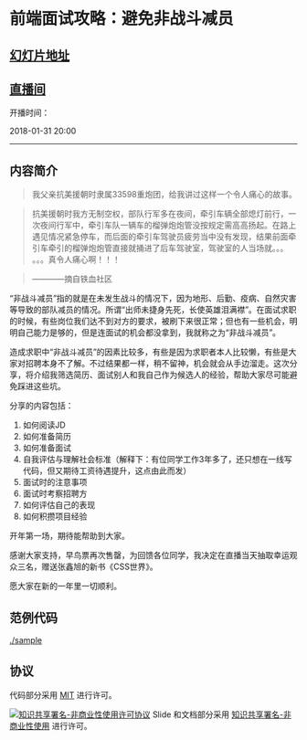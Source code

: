前端面试攻略：避免非战斗减员
=====================

## [幻灯片地址](https://meathill-lecture.github.io/avoid-attrition)

## [直播间](https://segmentfault.com/l/1500000012807670)

开播时间：

2018-01-31 20:00

--------

## 内容简介

> 我父亲抗美援朝时隶属33598重炮团，给我讲过这样一个令人痛心的故事。

> 抗美援朝时我方无制空权，部队行军多在夜间，牵引车辆全部熄灯前行，一次夜间行军中，牵引车队一辆车的榴弹炮炮管没按规定需高高扬起。在路上遇见情况紧急停车，而后面的牵引车驾驶员疲劳当中没有发现，结果前面牵引车牵引的榴弹炮炮管直接就捅进了后车驾驶室，驾驶室的人当场就。。。 。。。真令人痛心啊！！！

> ————摘自铁血社区

“非战斗减员”指的就是在未发生战斗的情况下，因为地形、后勤、疫病、自然灾害等导致的部队减员的情况。所谓“出师未捷身先死，长使英雄泪满襟”。在面试求职的时候，有些岗位我们达不到对方的要求，被刷下来很正常；但也有一些机会，明明自己能力是够的，但是连面试的机会都没拿到，我就称之为“非战斗减员”。

造成求职中“非战斗减员”的因素比较多，有些是因为求职者本人比较懒，有些是大家对招聘本身不了解。不过结果都一样，稍不留神，机会就会从手边溜走。这次分享，将介绍我筛选简历、面试别人和我自己作为候选人的经验，帮助大家尽可能避免踩进这些坑。

分享的内容包括：

1. 如何阅读JD
2. 如何准备简历
3. 如何准备面试
4. 自我评估与理解社会标准（解释下：有位同学工作3年多了，还只想在一线写代码，但又期待工资待遇提升，这点由此而发）
5. 面试时的注意事项
6. 面试时考察招聘方
7. 如何评估自己的表现
8. 如何积攒项目经验

开年第一场，期待能帮助到大家。

感谢大家支持，早鸟票再次售罄，为回馈各位同学，我决定在直播当天抽取幸运观众三名，赠送张鑫旭的新书《CSS世界》。

愿大家在新的一年里一切顺利。

## 范例代码

[./sample](./sample/)

## 协议

代码部分采用 [MIT](https://opensource.org/licenses/MIT) 进行许可。

[![知识共享署名-非商业性使用许可协议](https://i.creativecommons.org/l/by-nc/4.0/88x31.png)](http://creativecommons.org/licenses/by-nc/4.0/)
Slide 和文档部分采用 [知识共享署名-非商业性使用](http://creativecommons.org/licenses/by-nc/4.0/) 进行许可。